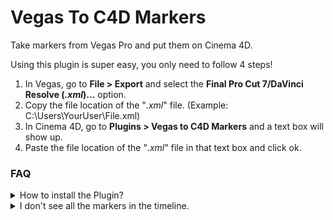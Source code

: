 # Vegas To C4D Markers
Take markers from Vegas Pro and put them on Cinema 4D.

Using this plugin is super easy, you only need to follow 4 steps!

  1. In Vegas, go to **File > Export** and select the **Final Pro Cut 7/DaVinci Resolve (*.xml*)...** option.
  2. Copy the file location of the "*.xml*" file. (Example: C:\Users\YourUser\File.xml)
  3. In Cinema 4D, go to **Plugins > Vegas to C4D Markers** and a text box will show up.
  4. Paste the file location of the "*.xml*" file in that text box and click ok.
  
### FAQ
<details><summary>How to install the Plugin?</summary>

> To download the plugin just go to the [Releases](https://github.com/AgenteDog/VegasToC4DMarkers/releases) tab and download the latest version. 
> Doing this will download a "*.zip*" file.
> To install this plugin you just have to go to your plugins folder and unzip the "*.zip*" file in there.

</details>

<details><summary>I don't see all the markers in the timeline.</summary>

> Make sure that the timeline's max amount of frames is the same (or more) as the last frame in Vegas Pro.
> If it is not and you alredy used the plugin don't worry, just increase it and all the marks will be there.

</details>
